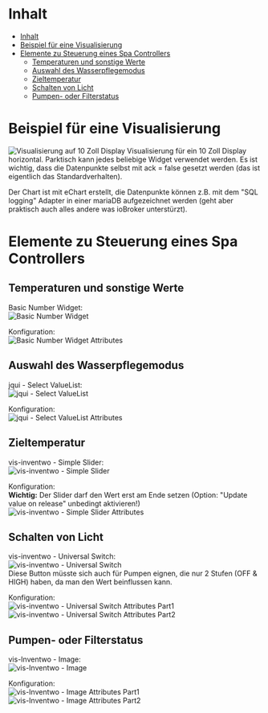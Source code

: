 # Inhalt
<!-- TOC -->

- [Inhalt](#inhalt)
- [Beispiel für eine Visualisierung](#beispiel-für-eine-visualisierung)
- [Elemente zu Steuerung eines Spa Controllers](#elemente-zu-steuerung-eines-spa-controllers)
  - [Temperaturen und sonstige Werte](#temperaturen-und-sonstige-werte)
  - [Auswahl des Wasserpflegemodus](#auswahl-des-wasserpflegemodus)
  - [Zieltemperatur](#zieltemperatur)
  - [Schalten von Licht](#schalten-von-licht)
  - [Pumpen- oder Filterstatus](#pumpen--oder-filterstatus)

<!-- /TOC -->


# Beispiel für eine Visualisierung

![Visualisierung auf 10 Zoll Display](img/tablet_visualization.png)
Visualisierung für ein 10 Zoll Display horizontal. Parktisch kann jedes beliebige Widget verwendet werden. Es ist wichtig, dass die Datenpunkte selbst mit ack = false gesetzt werden (das ist eigentlich das Standardverhalten).

Der Chart ist mit eChart erstellt, die Datenpunkte können z.B. mit dem "SQL logging" Adapter in einer mariaDB aufgezeichnet werden (geht aber praktisch auch alles andere was ioBroker unterstürzt).


# Elemente zu Steuerung eines Spa Controllers
## Temperaturen und sonstige Werte
Basic Number Widget:<br>
![Basic Number Widget](img/basic-number.png)<br>

Konfiguration: <br>
![Basic Number Widget Attributes](img/basic-number_attributes.png)<br>

## Auswahl des Wasserpflegemodus
jqui - Select ValueList:<br>
![jqui - Select ValueList](img/jqui-Select_ValueList.png)<br>

Konfiguration: <br>
![jqui - Select ValueList Attributes](img/jqui-Select_ValueList_attributes.png)<br>

## Zieltemperatur
vis-inventwo - Simple Slider: <br>
![vis-inventwo - Simple Slider](img/vis-inventwo-Simple_Slider.png)<br>

Konfiguration: <br>
**Wichtig:** Der Slider darf den Wert erst am Ende setzen (Option: "Update value on release" unbedingt aktivieren!)
![vis-inventwo - Simple Slider Attributes](img/vis-inventwo-Simple_Slider_attributes.png)

## Schalten von Licht
vis-inventwo - Universal Switch: <br>
![vis-inventwo - Universal Switch](img/vis-inventwo-Universal_Switch.png)<br>
Diese Button müsste sich auch für Pumpen eignen, die nur 2 Stufen (OFF & HIGH) haben, da man den Wert beinflussen kann.

Konfiguration: <br>
![vis-inventwo - Universal Switch Attributes Part1](img/vis-inventwo-Universal_Switch_attributes_part1.png)
![vis-inventwo - Universal Switch Attributes Part2](img/vis-inventwo-Universal_Switch_attributes_part2.png)

## Pumpen- oder Filterstatus
vis-Inventwo - Image: <br>
![vis-Inventwo - Image](img/vis-Inventwo-Image.png)<br>

Konfiguration: <br>
![vis-Inventwo - Image Attributes Part1](img/vis-Inventwo-Image_attributes_part1.png)
![vis-Inventwo - Image Attributes Part2](img/vis-Inventwo-Image_attributes_part2.png)
